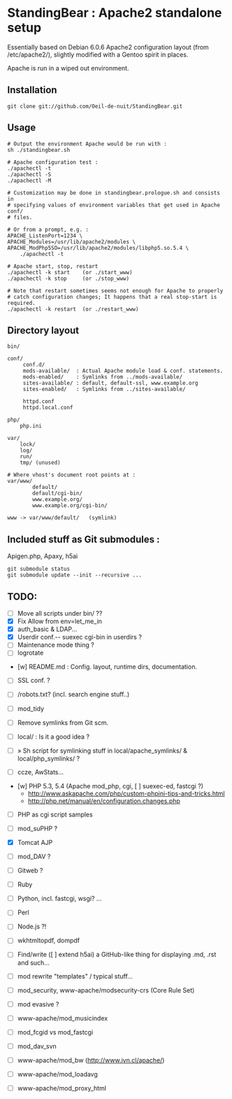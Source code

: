 # StandingBear : Apache2 standalone setup

Essentially based on Debian 6.0.6 Apache2 configuration layout (from
/etc/apache2/), slightly modified with a Gentoo spirit in places.

Apache is run in a wiped out environment.

## Installation

    git clone git://github.com/Oeil-de-nuit/StandingBear.git

## Usage

    # Output the environment Apache would be run with :
    sh ./standingbear.sh

    # Apache configuration test :
    ./apachectl -t
    ./apachectl -S
    ./apachectl -M

    # Customization may be done in standingbear.prologue.sh and consists in
    # specifying values of environment variables that get used in Apache conf/
    # files.

    # Or from a prompt, e.g. :
    APACHE_ListenPort=1234 \
    APACHE_Modules=/usr/lib/apache2/modules \
    APACHE_ModPhp5SO=/usr/lib/apache2/modules/libphp5.so.5.4 \
        ./apachectl -t

    # Apache start, stop, restart
    ./apachectl -k start    (or ./start_www)
    ./apachectl -k stop     (or ./stop_www)

    # Note that restart sometimes seems not enough for Apache to properly
    # catch configuration changes; It happens that a real stop-start is required.
    ./apachectl -k restart  (or ./restart_www)

## Directory layout

    bin/

    conf/
         conf.d/
         mods-available/  : Actual Apache module load & conf. statements.
         mods-enabled/    : Symlinks from ../mods-available/
         sites-available/ : default, default-ssl, www.example.org
         sites-enabled/   : Symlinks from ../sites-available/

         httpd.conf
         httpd.local.conf

    php/
        php.ini

    var/
        lock/
        log/
        run/
        tmp/ (unused)

    # Where vhost's document root points at :
    var/www/
            default/
            default/cgi-bin/
            www.example.org/
            www.example.org/cgi-bin/

    www -> var/www/default/   (symlink)

## Included stuff as Git submodules :

Apigen.php, Apaxy, h5ai

    git submodule status
    git submodule update --init --recursive ...



## TODO:

* [ ] Move all scripts under bin/ ??
* [x] Fix Allow from env=let_me_in
* [x] auth_basic & LDAP...
* [x] Userdir conf.-- suexec cgi-bin in userdirs ?
* [ ] Maintenance mode thing ?
* [ ] logrotate
* [w] README.md : Config. layout, runtime dirs, documentation.
* [ ] SSL conf. ?
* [ ] /robots.txt? (incl. search engine stuff..)
* [ ] mod_tidy

* [ ] Remove symlinks from Git scm.
* [ ] local/ : Is it a good idea ?
* [ ]   » Sh script for symlinking stuff in local/apache_symlinks/ & local/php_symlinks/ ?
* [ ] ccze, AwStats...

* [w] PHP 5.3, 5.4 (Apache mod_php, cgi, [ ] suexec-ed, fastcgi ?)
    -   http://www.askapache.com/php/custom-phpini-tips-and-tricks.html
    -   http://php.net/manual/en/configuration.changes.php
* [ ] PHP as cgi script samples
* [ ] mod_suPHP ?

* [x] Tomcat AJP
* [ ] mod_DAV ?
* [ ] Gitweb ?
* [ ] Ruby
* [ ] Python, incl. fastcgi, wsgi? ...
* [ ] Perl
* [ ] Node.js ?!
* [ ] wkhtmltopdf, dompdf
* [ ] Find/write ([ ] extend h5ai) a GitHub-like thing for displaying .md, .rst and such...
* [ ] mod rewrite "templates" / typical stuff...
* [ ] mod_security, www-apache/modsecurity-crs (Core Rule Set)
* [ ] mod evasive ?
* [ ] www-apache/mod_musicindex
* [ ] mod_fcgid vs mod_fastcgi
* [ ] mod_dav_svn
* [ ] www-apache/mod_bw (http://www.ivn.cl/apache/)
* [ ] www-apache/mod_loadavg 
* [ ] www-apache/mod_proxy_html
